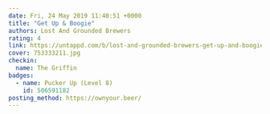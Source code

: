 ```yaml
---
date: Fri, 24 May 2019 11:40:51 +0000
title: "Get Up & Boogie"
authors: Lost And Grounded Brewers
rating: 4
link: https://untappd.com/b/lost-and-grounded-brewers-get-up-and-boogie/3099667
cover: 753333211.jpg
checkin:
  name: The Griffin
badges:
  - name: Pucker Up (Level 8)
    id: 506591182
posting_method: https://ownyour.beer/
---
```

